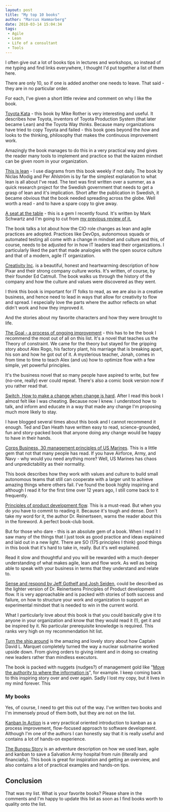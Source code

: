 ```yaml
---
layout: post
title: "My top 10 books"
author: "Marcus Hammarberg"
date: 2018-03-14 15:04:34
tags:
 - Agile
 - Lean
 - Life of a consultant
 - Tools
---
```


I often give out a lot of books tips in lectures and workshops, so instead of me typing and find links everywhere, I thought I'd put together a list of them here.

There are only 10, so if one is added another one needs to leave. That said - they are in no particular order.

For each, I've given a short little review and comment on why I like the book.

<a name='more'></a>

[Toyota Kata](https://www.amazon.com/Toyota-Kata-Managing-Improvement-Adaptiveness/dp/0071635238/ref=sr_1_1?s=books&ie=UTF8&qid=1521040881&sr=1-1&keywords=toyota+kata) - this book by Mike Rother is very interesting and useful. It describes how Toyota, inventors of Toyota Production System (that later became Lean) and the Toyota Way *thinks*. Because many organizations have tried to copy Toyota and failed - this book goes beyond the *how* and looks to the thinking, philosophy that makes the continuous improvement work.

Amazingly the book manages to do this in a very practical way and gives the reader many tools to implement and practice so that the kaizen mindset can be given room in your organization.



[This is lean](https://www.amazon.com/This-Lean-Resolving-Efficiency-Paradox-ebook/dp/B00JZZS7Q0/ref=sr_1_2?s=books&ie=UTF8&qid=1521040865&sr=1-2&keywords=this+is+lean) - I use diagrams from this book weekly if not daily. The book by Niclas Modig and Per Åhlström is by far the simplest explanation to what lean is all about I've read. The text was first written over a summer, as a quick research project for the Swedish government that needs to get a grasp of lean and it's implication. Short after the publication in Swedish, it became obvious that the book needed spreading across the globe. Well worth a read - and to have a spare copy to give away.



[A seat at the table](https://www.amazon.com/Seat-Table-Leadership-Age-Agility/dp/1942788118/ref=asap_bc?ie=UTF8) - this is a gem I recently found. It's written by Mark Schwartz and I'm going to cut from [my previous review of it.](http://www.marcusoft.net/2017/12/review-of-a-seat-at-the-table.html)

The book talks a lot about how the CIO role changes as lean and agile practices are adopted. Practices like DevOps, autonomous squads or automated testing all come with a change in mindset and culture and this, of course, needs to be adjusted for in how IT leaders lead their organizations. I particularly liked the part that made analogies with the open source culture and that of a modern, agile IT organization.



[Creativity Inc](https://www.amazon.com/Creativity-Inc-Overcoming-Unseen-Inspiration-ebook/dp/B00GUOEMA4/ref=sr_1_1?s=books&ie=UTF8&qid=1521040823&sr=1-1&keywords=Creativity+Inc). is a beautiful, honest and heartwarming description of how Pixar and their strong company culture works. It's written, of course, by their founder Ed Catmull. The book walks us through the history of the company and how the culture and values were discovered as they went.

I think this book is important for IT folks to read, as we are also in a creative business, and hence need to lead in ways that allow for creativity to flow and spread. I especially love the parts where the author reflects on what didn't work and how they improved it.

And the stories about my favorite characters and how they were brought to life.



[The Goal - a process of ongoing improvement](https://www.amazon.com/Goal-Process-Ongoing-Improvement-ebook/dp/B002LHRM2O/ref=sr_1_4?s=books&ie=UTF8&qid=1521040793&sr=1-4&keywords=the+goal) - this has to be the book I recommend the most out of all on this list. It's a novel that teaches us the Theory of constraint. We came for the theory but stayed for the gripping story about Alex Rogo, his factory plant, his marriage that is breaking apart, his son and how he got out of it. A mysterious teacher, Jonah, comes in from time to time to teach Alex (and us) how to optimize flow with a few simple, yet powerful principles.

It's the business novel that so many people have aspired to write, but few (no-one, really) ever could repeat. There's also a comic book version now if you rather read that.



[Switch, How to make a change when change is hard](https://www.amazon.com/Switch-change-things-when-hard-ebook/dp/B005TKD512/ref=sr_1_1?s=books&ie=UTF8&qid=1521040767&sr=1-1&keywords=Switch%2C+How+to+make+change+when+change+is+hard). After I read this book I almost felt like I was cheating. Because now I knew. I understood how to talk, and inform and educate in a way that made any change I'm proposing much more likely to stay.

I have blogged several times about this book and I cannot recommend it enough. Ted and Dan Heath have written easy to read, science-grounded, fun and story-packed book that anyone doing any change would be happy to have in their hands.



[Corps Business, 30 management principles of US Marines](https://www.amazon.com/Corps-Business-Management-Principles-Marines/dp/0066619793/ref=sr_1_sc_1?s=books&ie=UTF8&qid=1521040753&sr=1-1-spell&keywords=Corps+Business%2C+30+management+prininciples+of+US+Marines). This is a little gem that not that many people has read. If you have Airforce, Army, and Navy - why would you need anything more? Well, US Marines has chaos and unpredictability as their normality.

This book describes how they work with values and culture to build small autonomous teams that still can cooperate with a larger unit to achieve amazing things where others fail. I've found the book highly inspiring and although I read it for the first time over 12 years ago, I still come back to it frequently.



[Principles of product development flow](https://www.amazon.com/Principles-Product-Development-Flow-Generation-ebook/dp/B007TKU0O0/ref=sr_1_1?s=books&ie=UTF8&qid=1521040739&sr=1-1&keywords=Principles+of+product+development+flow). This is a must-read. But when you do you have to commit to reading it. Because it's tough and dense. Don't take my word for it, the author Dr. Reinertseen, warns the reader about this in the foreword. A perfect book-club book.

But for those who dare - this is an absolute gem of a book. When I read it I saw many of the things that I just took as good practice and ideas explained and laid out in a new light. There are SO (175 principles I think) good things in this book that it's hard to take in, really. But it's well explained.

Read it slow and thoughtful and you will be rewarded with a much deeper understanding of what makes agile, lean and flow work. As well as being able to speak with your business in terms that they understand and relate to.



[Sense and respond by Jeff Gothelf and Josh Seiden](https://www.amazon.com/Sense-Respond-Successful-Organizations-Continuously/dp/1633691888), could be described as the lighter version of Dr. Reinertsens Principles of Product development flow. It is very approachable and is packed with stories of both success and failure, on how to structure your work and organization to support an experimental mindset that is needed to win in the current world.

What I particularly love about this book is that you could basically give it to anyone in your organization and know that they would read it (!), get it and be inspired by it. No particular prerequisite knowledge is required. This ranks very high on my recommendation hit list.



[Turn the ship around](https://www.amazon.com/Turn-Ship-Around-Turning-Followers/dp/1591846404) is the amazing and lovely story about how Captain David L. Marquet completely turned the way a nuclear submarine worked upside down. From giving orders to giving intent and in doing so creating new leaders rather than mindless executors.

The book is packed with nuggets (nudges?) of management gold like "[Move the authority to where the information is](http://www.marcusoft.net/2014/06/move-information-to-authority-and-not.html)", for example. I keep coming back to this inspiring story over and over again. Sadly I lost my copy, but it lives in my mind forever. This



### My books

Yes, of course, I need to get this out of the way. I've written two books and I'm immensely proud of them both, but they are not on the list.

[Kanban In Action](https://www.amazon.com/Kanban-Action-Marcus-Hammarberg/dp/1617291056/ref=cm_cr_arp_d_product_top?ie=UTF8) is a very practical oriented introduction to kanban as a process improvement, flow-focused approach to software development. Although I'm one of the authors I can honestly say that it is really useful and contains a lot of hands-on experience.

[The Bungsu Story](https://t.co/rO179xXeHS) is an adventure description on how we used lean, agile and kanban to save a Salvation Army hospital from ruin (literally and financially). This book is great for inspiration and getting an overview, and also contains a lot of practical examples and hands-on tips.

## Conclusion

That was my list. What is your favorite books? Please share in the comments and I'm happy to update this list as soon as I find books worth to quality onto the list.